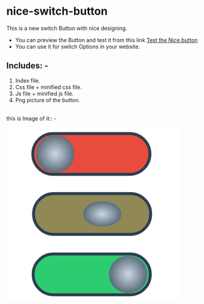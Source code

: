 # nice-switch-button
This is a new switch Button with nice designing. <br />

- You can preview the Button and test it from this link <a href='http://htmlpreview.github.io/?https://github.com/MohamedAladdin/nice-switch-button/blob/master/index.html'> Test the Nice button </a> <br />
- You can use it for switch Options in your website. <br />

## Includes: -
1. Index file.
2. Css file + minified css file.
3. Js file + minified js file.
4. Png picture of the button.

<br /> this is Image of it:: -
 
 <img src='https://github.com/MohamedAladdin/nice-switch-button/blob/master/nice-switch-button.png?raw=true' />
